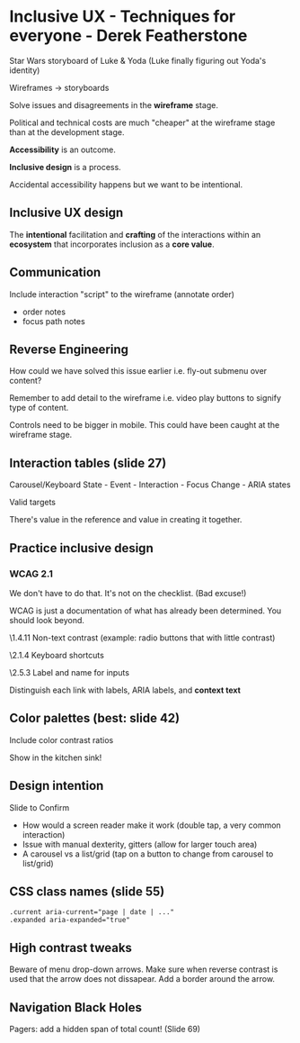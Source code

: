 # Inclusive UX \- Techniques for everyone \- Derek Featherstone

Star Wars storyboard of Luke & Yoda (Luke finally figuring out Yoda's identity)

Wireframes -> storyboards

Solve issues and disagreements in the __wireframe__ stage.

Political and technical costs are much "cheaper" at the wireframe stage than at the development stage.

__Accessibility__ is an outcome.

__Inclusive design__ is a process.

Accidental accessibility happens but we want to be intentional.

## Inclusive UX design

The __intentional__ facilitation and __crafting__ of the interactions within an __ecosystem__ that incorporates inclusion as a __core value__.

## Communication

Include interaction "script" to the wireframe (annotate order)
* order notes
* focus path notes

## Reverse Engineering

How could we have solved this issue earlier i.e. fly-out submenu over content?

Remember to add detail to the wireframe i.e. video play buttons to signify type of content.

Controls need to be bigger in mobile. This could have been caught at the wireframe stage.

## Interaction tables (slide 27)

Carousel/Keyboard State - Event - Interaction - Focus Change - ARIA states

Valid targets

There's value in the reference and value in creating it together.

## Practice inclusive design

### WCAG 2.1

We don't have to do that. It's not on the checklist. (Bad excuse!)

WCAG is just a documentation of what has already been determined. You should look beyond.

\1.4.11 Non-text contrast (example: radio buttons that with little contrast)

\2.1.4 Keyboard shortcuts

\2.5.3 Label and name for inputs

Distinguish each link with labels, ARIA labels, and __context text__

## Color palettes (best: slide 42)

Include color contrast ratios

Show in the kitchen sink!

## Design intention

Slide to Confirm 
* How would a screen reader make it work (double tap, a very common interaction)
* Issue with manual dexterity, gitters (allow for larger touch area) 
* A carousel vs a list/grid (tap on a button to change from carousel to list/grid)

## CSS class names (slide 55)

```
.current aria-current="page | date | ..."
.expanded aria-expanded="true"
```

## High contrast tweaks

Beware of menu drop-down arrows. Make sure when reverse contrast is used that the arrow does not dissapear. Add a border around the arrow.

## Navigation Black Holes

Pagers: add a hidden span of total count! (Slide 69)